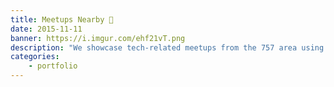 ```yaml
---
title: Meetups Nearby 👥
date: 2015-11-11
banner: https://i.imgur.com/ehf21vT.png
description: "We showcase tech-related meetups from the 757 area using a custom Meetup.com API"
categories:
    - portfolio
---
```

